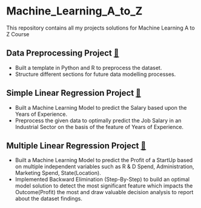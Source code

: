 # Machine_Learning_A_to_Z
This repository contains all my projects solutions for Machine Learning A to Z Course

## Data Preprocessing Project [:file_folder:](https://github.com/shibajyotidebbarma/Machine_Learning_A_to_Z/tree/master/Machine%20Learning%20A-Z/Part%201%20-%20Data%20Preprocessing/Section%202%20--------------------%20Part%201%20-%20Data%20Preprocessing%20--------------------)
- Built a template in Python and R to preprocess the dataset.
- Structure different sections for future data modelling processes.

## Simple Linear Regression Project [:file_folder:](https://github.com/shibajyotidebbarma/Machine_Learning_A_to_Z/tree/master/Machine%20Learning%20A-Z/Part%202%20-%20Regression/Section%204%20-%20Simple%20Linear%20Regression)
- Built a Machine Learning Model to predict the Salary based upon the Years of Experience.
- Preprocess the given data to optimally predict the Job Salary in an Industrial Sector on the basis of the feature of Years of Experience.

## Multiple Linear Regression Project [:file_folder:](https://github.com/shibajyotidebbarma/Machine_Learning_A_to_Z/tree/master/Machine%20Learning%20A-Z/Part%202%20-%20Regression/Section%205%20-%20Multiple%20Linear%20Regression)
- Built a Machine Learning Model to predict the Profit of a StartUp based on multiple independent variables such as R & D Spend, Administration, Marketing Spend, State(Location).
- Implemented Backward Elimination (Step-By-Step) to build an optimal model solution to detect the most significant feature which impacts the Outcome(Profit) the most and draw valuable decision analysis to report about the dataset findings.